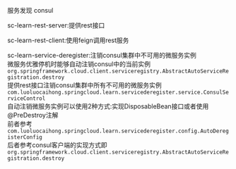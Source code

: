 服务发现 consul  

sc-learn-rest-server:提供rest接口  
  
sc-learn-rest-client:使用feign调用rest服务  
  
sc-learn-service-deregister:注销consul集群中不可用的微服务实例  
微服务优雅停机时能够自动注销consul中的当前实例```org.springframework.cloud.client.serviceregistry.AbstractAutoServiceRegistration.destroy```  
提供rest接口注销consul集群中所有不可用的微服务实例```com.luoluocaihong.springcloud.learn.servicederegister.service.ConsulServiceControl```  
自动注销微服务实例可以使用2种方式:实现DisposableBean接口或者使用@PreDestroy注解  
前者参考```com.luoluocaihong.springcloud.learn.servicederegister.config.AutoDeregisterConfig```  
后者参考consul客户端的实现方式即```org.springframework.cloud.client.serviceregistry.AbstractAutoServiceRegistration.destroy```    